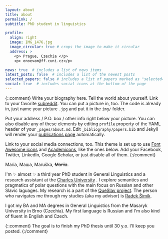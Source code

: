 ```yaml
---
layout: about
title: about
permalink: /
subtitle: PhD student in linguistics

profile:
  align: right
  image: IMG_1476.jpg
  image_circular: true # crops the image to make it circular
  address: >
    <p> Prague, Czechia </p>
    <p> onoevam@ff.cuni.cz</p>

news: true  # includes a list of news items
latest_posts: false  # includes a list of the newest posts
selected_papers: false # includes a list of papers marked as "selected={true}"
social: true  # includes social icons at the bottom of the page
---
```

{::comment} 
Write your biography here. Tell the world about yourself. Link to your favorite [subreddit](http://reddit.com). You can put a picture in, too. The code is already in, just name your picture `.jpg` and put it in the `img/` folder.

Put your address / P.O. box / other info right below your picture. You can also disable any of these elements by editing `profile` property of the YAML header of your `_pages/about.md`. Edit `_bibliography/papers.bib` and Jekyll will render your [publications page](/al-folio/publications/) automatically.

Link to your social media connections, too. This theme is set up to use [Font Awesome icons](http://fortawesome.github.io/Font-Awesome/) and [Academicons](https://jpswalsh.github.io/academicons/), like the ones below. Add your Facebook, Twitter, LinkedIn, Google Scholar, or just disable all of them.
{:/comment} 

Maria, Маша, Maruška, ~~Mariia~~. 

I'm :sparkles: almost :sparkles: a third year PhD student in General Linguistics and a research assistant at the <a href='https://www.ff.cuni.cz/home/'>Charles University</a> . I explore semantics and pragmatics of polar questions with the main focus on Russian and other Slavic laguages. My research is a part of the [QueSlav project](https://www.radeksimik.eu/minilab.html). The person who navigates me through my studies (aka my advisor) is [Radek Šimík](https://www.radeksimik.eu/personalia.html).     

I got my BA and MA degrees in General Linguistics from the Masaryk University in Brno (Czechia). My first language is Russian and I'm also kind of fluent in English and Czech. 

{::comment} 
The goal is to finish my PhD thesis until 30 y.o. I'll keep you posted. 
{:/comment} 
